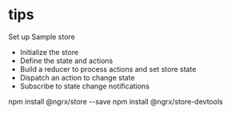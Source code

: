 # tips

Set up Sample store

- Initialize the store
- Define the state and actions
- Build a reducer to process actions and set store state
- Dispatch an action to change state
- Subscribe to state change notifications

npm install @ngrx/store --save
npm install @ngrx/store-devtools